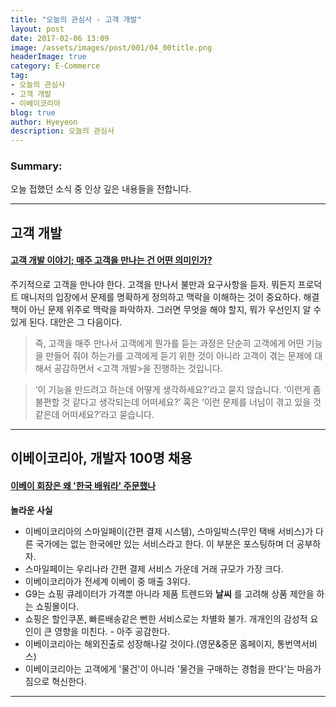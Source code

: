 ```yaml
---
title: "오늘의 관심사 - 고객 개발"
layout: post
date: 2017-02-06 13:09
image: /assets/images/post/001/04_00title.png
headerImage: true
category: E-Commerce
tag:
- 오늘의 관심사
- 고객 개발
- 이베이코리아
blog: true
author: Hyeyeon
description: 오늘의 관심사
---
```


### Summary:

오늘 접했던 소식 중 인상 깊은 내용들을 전합니다.

---

## 고객 개발

#### [고객 개발 이야기; 매주 고객을 만나는 건 어떤 의미인가?](http://ahnchang.com/%EA%B3%A0%EA%B0%9D-%EA%B0%9C%EB%B0%9C-%EC%9D%B4%EC%95%BC%EA%B8%B0-%EB%A7%A4%EC%A3%BC-%EA%B3%A0%EA%B0%9D%EC%9D%84-%EB%A7%8C%EB%82%98%EB%8A%94-%EA%B1%B4-%EC%96%B4%EB%96%A4-%EC%9D%98%EB%AF%B8%EC%9D%B8/)

주기적으로 고객을 만나야 한다. 고객을 만나서 불만과 요구사항을 듣자. 뭐든지 프로덕트 매니저의 입장에서 문제를 명확하게 정의하고 맥락을 이해하는 것이 중요하다. 해결책이 아닌 문제 위주로 맥락을 파악하자. 그러면 무엇을 해야 할지, 뭐가 우선인지 알 수 있게 된다. 대안은 그 다음이다.

> 즉, 고객을 매주 만나서 고객에게 뭔가를 듣는 과정은 단순히 고객에게 어떤 기능을 만들어 줘야 하는가를 고객에게 듣기 위한 것이 아니라 고객이 겪는 문제에 대해서 공감하면서 <고객 개발>을 진행하는 것입니다.

>  ‘이 기능을 만드려고 하는데 어떻게 생각하세요?’라고 묻지 않습니다. ‘이런게 좀 불편할 것 같다고 생각되는데 어떠세요?’ 혹은 ‘이런 문제를 너님이 겪고 있을 것 같은데 어떠세요?’라고 묻습니다.

---

## 이베이코리아, 개발자 100명 채용

#### [이베이 회장은 왜 '한국 배워라' 주문했나](http://biz.chosun.com/site/data/html_dir/2017/02/05/2017020501677.html)

**놀라운 사실**

* 이베이코리아의 스마일페이(간편 결제 시스템), 스마일박스(무인 택배 서비스)가 다른 국가에는 없는 한국에만 있는 서비스라고 한다. 이 부분은 포스팅하며 더 공부하자.
* 스마일페이는 우리나라 간편 결제 서비스 가운데 거래 규모가 가장 크다.
* 이베이코리아가 전세계 이베이 중 매출 3위다.
* G9는 쇼핑 큐레이터가 가격뿐 아니라 제품 트렌드와 **날씨** 를 고려해 상품 제안을 하는 쇼핑몰이다.
* 쇼핑은 할인쿠폰, 빠른배송같은 뻔한 서비스로는 차별화 불가. 개개인의 감성적 요인이 큰 영향을 미친다. - 아주 공감한다.
* 이베이코리아는 해외진출로 성장해나갈 것이다.(영문&중문 홈페이지, 통번역서비스)
* 이베이코리아는 고객에게 '물건'이 아니라 '물건을 구매하는 경험을 판다'는 마음가짐으로 혁신한다.

---

